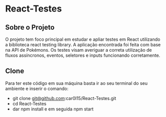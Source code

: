 

# React-Testes

## Sobre o Projeto

O projeto tem foco principal em estudar e apliar testes em React
utilizando a biblioteca react testing library. 
A aplicação encontrada foi feita com base na API de Pokémons.
Os testes visam averiguar a correta utilização de fluxos assíncronos,
eventos, seletores e inputs funcionando corretamente.

## Clone
Para ter este código em sua máquina basta ir ao seu terminal do seu ambiente e inserir o comando:

- git clone git@github.com:car0l15/React-Testes.git
- cd React-Testes
- dar npm install e em seguida npm start
